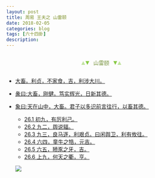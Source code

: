 ```yaml
---
layout: post
title: 周易 王夫之 山雷颐
date: 2018-02-05
categories: blog
tags: [六十四卦]
description: 
---
```


<span id = "jump"></span>


<section style="margin: 0px auto; text-align: center;">
    <section class="xhr" style="width: 0px; height: 0px; border-left: 5px solid transparent; border-right: 5px solid transparent; border-bottom: 10px solid rgb(135, 201, 67); display: inline-block; opacity: 0.5; border-top-color: rgb(135, 201, 67);"></section>
    <section class="xhr" style="width: 0px; height: 0px; border-left: 5px solid transparent; border-right: 5px solid transparent; border-top: 10px solid rgb(135, 201, 67); display: inline-block; margin-left: -3px; border-bottom-color: rgb(135, 201, 67);"></section>
    <section style="
margin-left: 0.5em;
display: inline-block;">
        <p>
            <span style="color: rgb(118, 146, 60);">山雷颐</span>
        </p>
    </section>
    <section class="xhr" style="margin-left: 0.5em; width: 0px; height: 0px; border-left: 5px solid transparent; border-right: 5px solid transparent; border-top: 10px solid rgb(135, 201, 67); display: inline-block; border-bottom-color: rgb(135, 201, 67);"></section>
    <section class="xhr" style="width: 0px; height: 0px; border-left: 5px solid transparent; border-right: 5px solid transparent; border-bottom: 10px solid rgb(135, 201, 67); display: inline-block; opacity: 0.5; margin-left: -3px; border-top-color: rgb(135, 201, 67);"></section>
</section>

- [大畜。利贞，不家食，吉，利涉大川。](#jump大畜)
- [彖曰:大畜，刚健。笃实辉光，日新其德。](#jump刚健)
- [象曰:天在山中，大畜。君子以多识前言往行，以畜其德。](#jump天在山中)
  - [26.1 初九，有厉利己。](#jump有厉利己)
  - [26.2 九二，舆说辐。](#jump舆说辐)
  - [26.3 九三，良马逐，利艰贞。曰闲舆卫，利有攸往。](#jump良马逐)
  - [26.4 六四，童牛之牿，元吉。](#jump童牛之牿)
  - [26.5 六五，豮豕之牙，吉。](#jump豮豕之牙)
  - [26.6 上九，何天之衢，亨。](#jump何天之衢)
  
  ![](http://www.guoyi360.com/uploads/allimg/130727/1-130HH10252518.jpg)
